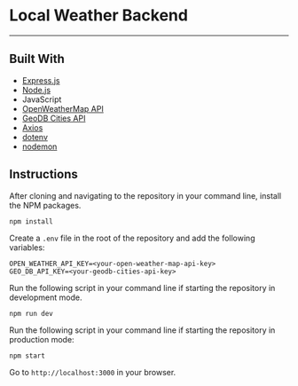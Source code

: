 # Local Weather Backend

---

## Built With
* [Express.js](https://expressjs.com)
* [Node.js](https://nodejs.org/en)
* JavaScript
* [OpenWeatherMap API](https://openweathermap.org)
* [GeoDB Cities API](https://rapidapi.com/wirefreethought/api/geodb-cities)
* [Axios](https://axios-http.com)
* [dotenv](https://github.com/motdotla/dotenv)
* [nodemon](https://nodemon.io)

## Instructions

After cloning and navigating to the repository in your command line, install the NPM packages.
```
npm install
```

Create a `.env` file in the root of the repository and add the following variables:
```
OPEN_WEATHER_API_KEY=<your-open-weather-map-api-key>
GEO_DB_API_KEY=<your-geodb-cities-api-key>
```

Run the following script in your command line if starting the repository in development mode.
```
npm run dev
```

Run the following script in your command line if starting the repository in production mode:
```
npm start
```

Go to `http://localhost:3000` in your browser.